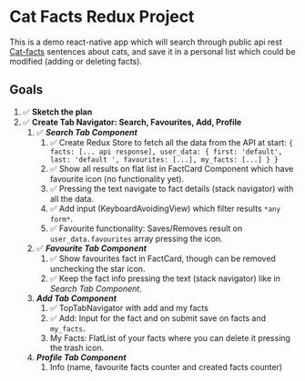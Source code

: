 # Cat Facts Redux Project

This is a demo react-native app which will search through public api rest [Cat-facts](https://alexwohlbruck.github.io/cat-facts/docs/)
sentences about cats, and save it in a personal list which could be modified (adding or deleting facts).

## Goals

1. ✅ **Sketch the plan**
2. ✅ **Create Tab Navigator: Search, Favourites, Add, Profile**
   1. ✅ **_Search Tab Component_**
      1. ✅ Create Redux Store to fetch all the data from the API at start:
         `{ facts: [... api response], user_data: { first: 'default', last: 'default ', favourites: [...], my_facts: [...] } }`
      2. ✅ Show all results on flat list in FactCard Component which have favourite icon (no functionality yet).
      3. ✅ Pressing the text navigate to fact details (stack navigator) with all the data.
      4. ✅ Add input (KeyboardAvoidingView) which filter results `*any form*`.
      5. ✅ Favourite functionality: Saves/Removes result on `user_data.favourites` array pressing the icon.
   2. ✅ **_Favourite Tab Component_**
      1. ✅ Show favourites fact in FactCard, though can be removed unchecking the star icon.
      2. ✅ Keep the fact info pressing the text (stack navigator) like in _Search Tab Component_.
   3. **_Add Tab Component_**
      1. ✅ TopTabNavigator with add and my facts
      2. ✅ Add: Input for the fact and on submit save on facts and `my_facts`.
      3. My Facts: FlatList of your facts where you can delete it pressing the trash icon.
   4. **_Profile Tab Component_**
      1. Info (name, favourite facts counter and created facts counter)
